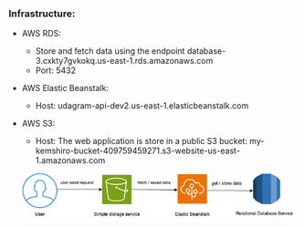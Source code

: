 ### Infrastructure:
 - AWS RDS: 
   - Store and fetch data using the endpoint database-3.cxkty7gvkokq.us-east-1.rds.amazonaws.com
   - Port: 5432
 - AWS Elastic Beanstalk:
   - Host: udagram-api-dev2.us-east-1.elasticbeanstalk.com
 - AWS S3: 
   - Host: The web application is store in a public S3 bucket: my-kemshiro-bucket-409759459271.s3-website-us-east-1.amazonaws.com
 
 
   ![infra.drawio.png](..%2Fscreenshots%2Finfra.drawio.png)